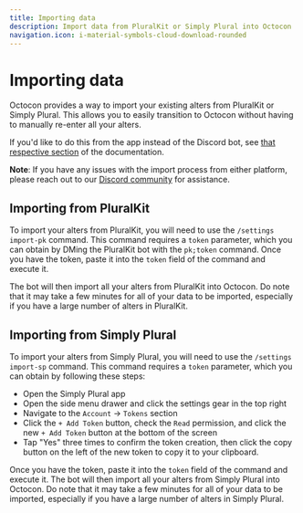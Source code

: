 ```yaml
---
title: Importing data
description: Import data from PluralKit or Simply Plural into Octocon
navigation.icon: i-material-symbols-cloud-download-rounded
---
```


# Importing data

Octocon provides a way to import your existing alters from PluralKit or Simply Plural. This allows you to easily
transition to Octocon without having to manually re-enter all your alters.

If you'd like to do this from the app instead of the Discord bot, see [that respective section](/docs/app/importing-data)
of the documentation.

**Note**: If you have any issues with the import process from either platform, please reach out to our
[Discord community](/docs/community) for assistance.

## Importing from PluralKit

To import your alters from PluralKit, you will need to use the `/settings import-pk` command. This command requires
a `token` parameter, which you can obtain by DMing the PluralKit bot with the `pk;token` command. Once you have the token,
paste it into the `token` field of the command and execute it.

The bot will then import all your alters from PluralKit into Octocon. Do note that it may take a few minutes for all
of your data to be imported, especially if you have a large number of alters in PluralKit.

## Importing from Simply Plural

To import your alters from Simply Plural, you will need to use the `/settings import-sp` command. This command requires
a `token` parameter, which you can obtain by following these steps:

- Open the Simply Plural app
- Open the side menu drawer and click the settings gear in the top right
- Navigate to the `Account` -> `Tokens` section
- Click the `+ Add Token` button, check the `Read` permission, and click the new `+ Add Token` button at the bottom of
the screen
- Tap "Yes" three times to confirm the token creation, then click the copy button on the left of the new token to copy
it to your clipboard.

Once you have the token, paste it into the `token` field of the command and execute it. The bot will then import all your
alters from Simply Plural into Octocon. Do note that it may take a few minutes for all of your data to be
imported, especially if you have a large number of alters in Simply Plural.
